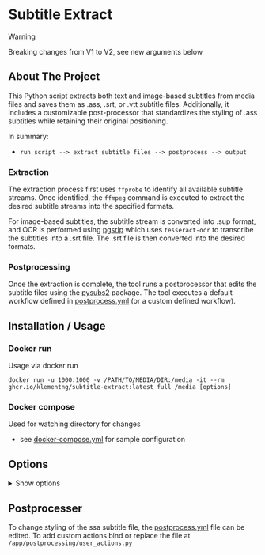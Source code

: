
<a name="readme-top"></a>

# Subtitle Extract

> [!WARNING]  
> Breaking changes from V1 to V2, see new arguments below 

## About The Project

This Python script extracts both text and image-based subtitles from media files and saves them as .ass, .srt, or .vtt subtitle files. Additionally, it includes a customizable post-processor that standardizes the styling of .ass subtitles while retaining their original positioning.

In summary:
- `run script --> extract subtitle files --> postprocess --> output`

### Extraction

The extraction process first uses `ffprobe` to identify all available subtitle streams. Once identified, the `ffmpeg` command is executed to extract the desired subtitle streams into the specified formats.

For image-based subtitles, the subtitle stream is converted into .sup format, and OCR is performed using [pgsrip](https://pypi.org/project/pgsrip/) which uses `tesseract-ocr` to transcribe the subtitles into a .srt file. The .srt file is then converted into the desired formats.

### Postprocessing

Once the extraction is complete, the tool runs a postprocessor that edits the subtitle files using the [pysubs2](https://pypi.org/project/pysubs2/) package. The tool executes a default workflow defined in [postprocess.yml](./postprocess.yml) (or a custom defined workflow).

## Installation / Usage

### Docker run

Usage via docker run

```
docker run -u 1000:1000 -v /PATH/TO/MEDIA/DIR:/media -it --rm ghcr.io/klementng/subtitle-extract:latest full /media [options]
```

### Docker compose

Used for watching directory for changes

- see [docker-compose.yml](./docker-compose.yml) for sample configuration

## Options
<details>
  <summary>Show options</summary>

```sh
usage: main.py [-h] [--log_level LOG_LEVEL] [--log_file LOG_FILE] [--app-watch] [--app-scan-interval APP_SCAN_INTERVAL] [--app-enabled-extractor] [--no-app-enabled-extractor]
               [--app-enabled-postprocessor] [--no-app-enabled-postprocessor] [--extractor-exclude-enable] [--extractor-exclude-file EXTRACTOR_EXCLUDE_FILE]
               [--extractor-exclude-append] [--extractor-extract-bitmap] [--extractor-config-overwrite] [--no-extractor-config-overwrite]
               [--extractor-config-desired-formats EXTRACTOR_CONFIG_DESIRED_FORMATS [EXTRACTOR_CONFIG_DESIRED_FORMATS ...]]
               [--extractor-config-languages EXTRACTOR_CONFIG_LANGUAGES [EXTRACTOR_CONFIG_LANGUAGES ...]]
               [--extractor-config-unknown-language-as EXTRACTOR_CONFIG_UNKNOWN_LANGUAGE_AS] [--postprocessor-exclude-enable]
               [--postprocessor-exclude-file POSTPROCESSOR_EXCLUDE_FILE] [--postprocessor-exclude-append]
               [--postprocessor-config-workflow-file POSTPROCESSOR_CONFIG_WORKFLOW_FILE]
               path

Application configuration

positional arguments:
  path                  Path to media file/folder

options:
  -h, --help            show this help message and exit
  --log-level LOG_LEVEL
                        Logging level (default: INFO)
  --log-file LOG_FILE   Path to log file (default: None)
  --app-watch           Enable app watch mode (default: false)
  --app-scan-interval APP_SCAN_INTERVAL
                        App scan interval in seconds (default: 0)
  --app-enabled-extractor
                        Enable extractor (default: true)
  --no-app-enabled-extractor
                        Disable extractor
  --app-enabled-postprocessor
                        Enable postprocessor (default: true)
  --no-app-enabled-postprocessor
                        Disable postprocessor
  --extractor-exclude-enable
                        Enable extractor exclude (default: false)
  --extractor-exclude-file EXTRACTOR_EXCLUDE_FILE
                        Extractor exclude file path (default: ./extracted.txt)
  --extractor-exclude-append
                        Append to extractor exclude file (default: false)
  --extractor-extract-bitmap
                        Extract bitmap (default: false)
  --extractor-config-overwrite
                        Overwrite extractor config (default: true)
  --no-extractor-config-overwrite
                        Don't overwrite extractor config
  --extractor-config-desired-formats EXTRACTOR_CONFIG_DESIRED_FORMATS [EXTRACTOR_CONFIG_DESIRED_FORMATS ...]
                        List of desired formats (default: srt ass)
  --extractor-config-languages EXTRACTOR_CONFIG_LANGUAGES [EXTRACTOR_CONFIG_LANGUAGES ...]
                        List of languages (default: all)
  --extractor-config-unknown-language-as EXTRACTOR_CONFIG_UNKNOWN_LANGUAGE_AS
                        Unknown language fallback (default: eng)
  --postprocessor-exclude-enable
                        Postprocessor exclude enable (default: false)
  --postprocessor-exclude-file POSTPROCESSOR_EXCLUDE_FILE
                        Postprocessor exclude file path (default: ./postprocessed.txt)
  --postprocessor-exclude-append
                        Append to postprocessor exclude file (default: false)
  --postprocessor-config-workflow-file POSTPROCESSOR_CONFIG_WORKFLOW_FILE
                        Postprocessor workflow file (default: postprocess.yaml)
```

</details>

## Postprocesser

To change styling of the ssa subtitle file, the [postprocess.yml](./postprocess.yml) file can be edited. To add custom actions bind or replace the file at `/app/postprocessing/user_actions.py`
